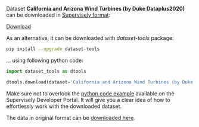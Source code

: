 Dataset **California and Arizona Wind Turbines (by Duke Dataplus2020)** can be downloaded in [Supervisely format](https://developer.supervisely.com/api-references/supervisely-annotation-json-format):

 [Download](https://assets.supervisely.com/remote/eyJsaW5rIjogImZzOi8vYXNzZXRzLzEwNjNfQ2FsaWZvcm5pYSBhbmQgQXJpem9uYSBXaW5kIFR1cmJpbmVzIChieSBEdWtlIERhdGFwbHVzMjAyMCkvY2FsaWZvcm5pYS1hbmQtYXJpem9uYS13aW5kLXR1cmJpbmVzLShieS1kdWtlLWRhdGFwbHVzMjAyMCktRGF0YXNldE5pbmphLnRhciIsICJzaWciOiAiSnkra1ludklyaFQ2UHVnR2JsNlJmaCt1b2RkMU00MUd6RGpFenFTUUcxOD0ifQ==)

As an alternative, it can be downloaded with *dataset-tools* package:
``` bash
pip install --upgrade dataset-tools
```

... using following python code:
``` python
import dataset_tools as dtools

dtools.download(dataset='California and Arizona Wind Turbines (by Duke Dataplus2020)', dst_dir='~/dataset-ninja/')
```
Make sure not to overlook the [python code example](https://developer.supervisely.com/getting-started/python-sdk-tutorials/iterate-over-a-local-project) available on the Supervisely Developer Portal. It will give you a clear idea of how to effortlessly work with the downloaded dataset.

The data in original format can be [downloaded here](https://figshare.com/ndownloader/files/24118271).